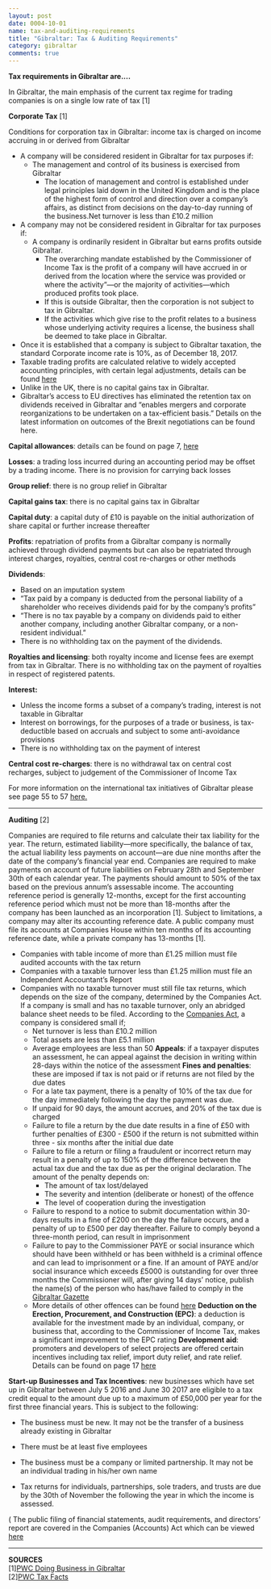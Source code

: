 ```yaml
---
layout: post
date: 0004-10-01
name: tax-and-auditing-requirements
title: "Gibraltar: Tax & Auditing Requirements"
category: gibraltar
comments: true
---
```


**Tax requirements in Gibraltar are....**

In Gibraltar, the main emphasis of the current tax regime for trading companies is on a single low rate of tax [1]
 
**Corporate Tax** [1]
 
Conditions for corporation tax in Gibraltar: income tax is charged on income accruing in or derived from Gibraltar
* A company will be considered resident in Gibraltar for tax purposes if:
   * The management and control of its business is exercised from Gibraltar
     * The location of management and control is established under legal principles laid down in the United Kingdom and is the place of the highest form of control and direction over a company’s affairs, as distinct from decisions on the day-to-day running of the business.Net turnover is less than £10.2 million
* A company may not be considered resident in Gibraltar for tax purposes if:
   * A company is ordinarily resident in Gibraltar but earns profits outside Gibraltar.
     * The overarching mandate established by the Commissioner of Income Tax is the profit of a company will have accrued in or derived from the location where the service was provided or where the activity”—or the majority of activities—which produced profits took place.
     * If this is outside Gibraltar, then the corporation is not subject to tax in Gibraltar.
     * If the activities which give rise to the profit relates to a business whose underlying activity requires a license, the business shall be deemed to take place in Gibraltar.
* Once it is established that a company is subject to Gibraltar taxation, the standard Corporate income rate is 10%, as of December 18, 2017.
* Taxable trading profits are calculated relative to widely accepted accounting principles, with certain legal adjustments, details can be found [here](https://www.pwc.de/de/internationale-maerkte/assets/doing-business-in-gibraltar.pdf)
* Unlike in the UK, there is no capital gains tax in Gibraltar.
* Gibraltar’s access to EU directives has eliminated the retention tax on dividends received in Gibraltar and “enables mergers and corporate reorganizations to be undertaken on a tax-efficient basis.” Details on the latest information on outcomes of the Brexit negotiations can be found here.

 
**Capital allowances**: details can be found on page 7, [here](https://www.pwc.gi/publications/assets/TaxFacts16-17v2.pdf)   
  
**Losses**: a trading loss incurred during an accounting period may be offset by a trading income. There is no provision for carrying back losses
  
**Group relief**: there is no group relief in Gibraltar  
  
**Capital gains tax**: there is no capital gains tax in Gibraltar
  
**Capital duty**: a capital duty of £10 is payable on the initial authorization of share capital or further increase thereafter 
  
**Profits**: repatriation of profits from a Gibraltar company is normally achieved through dividend payments but can also be repatriated through interest charges, royalties, central cost re-charges or other methods
  
**Dividends**:
 * Based on an imputation system
 * “Tax paid by a company is deducted from the personal liability of a shareholder who receives dividends paid for by the company’s profits”
 * “There is no tax payable by a company on dividends paid to either another company, including another Gibraltar company, or a non-resident individual.”
 * There is no withholding tax on the payment of the dividends.
  
**Royalties and licensing**: both royalty income and license fees are exempt from tax in Gibraltar. There is no withholding tax on the payment of royalties in respect of registered patents.
  
**Interest:**
 * Unless the income forms a subset of a company’s trading, interest is not taxable in Gibraltar
 * Interest on borrowings, for the purposes of a trade or business, is tax-deductible based on accruals and subject to some anti-avoidance provisions
 * There is no withholding tax on the payment of interest
  
**Central cost re-charges**: there is no withdrawal tax on central cost recharges, subject to judgement of the Commissioner of Income Tax
 
For more information on the international tax initiatives of Gibraltar please see page 55 to 57 [here.](https://www.pwc.de/de/internationale-maerkte/assets/doing-business-in-gibraltar.pdf)  

-----------------  
    
**Auditing** [2]
 
Companies are required to file returns and calculate their tax liability for the year. The return, estimated liability—more specifically, the balance of tax, the actual liability less payments on account—are due nine months after the date of the company’s financial year end. Companies are required to make payments on account of future liabilities on February 28th and September 30th of each calendar year. The payments should amount to 50% of the tax based on the previous annum’s assessable income. The accounting reference period is generally 12-months, except for the first accounting reference period which must not be more than 18-months after the company has been launched as an incorporation [1]. Subject to limitations, a company may alter its accounting reference date. A public company must file its accounts at Companies House within ten months of its accounting reference date, while a private company has 13-months [1].
 * Companies with table income of more than £1.25 million must file audited accounts with the tax return
 * Companies with a taxable turnover less than £1.25 million must file an Independent Accountant’s Report
 * Companies with no taxable turnover must still file tax returns, which depends on the size of the company, determined by the Companies Act. If a company is small and has no taxable turnover, only an abridged balance sheet needs to be filed. According to the [Companies Act](http://www.gibraltarlaws.gov.gi/articles/2014-19o.pdf), a company is considered small if;
   * Net turnover is less than £10.2 million
   * Total assets are less than £5.1 million
   * Average employees are less than 50
**Appeals**: if a taxpayer disputes an assessment, he can appeal against the decision in writing within 28-days within the notice of the assessment
**Fines and penalties**: these are imposed if tax is not paid or if returns are not filed by the due dates
   * For a late tax payment, there is a penalty of 10% of the tax due for the day immediately following the day the payment was due.
   * If unpaid for 90 days, the amount accrues, and 20% of the tax due is charged
   * Failure to file a return by the due date results in a fine of £50 with further penalties of £300 - £500 if the return is not submitted within three - six months after the initial due date
   * Failure to file a return or filing a fraudulent or incorrect return may result in a penalty of up to 150% of the difference between the actual tax due and the tax due as per the original declaration. The amount of the penalty depends on:
     * The amount of tax lost/delayed
     * The severity and intention (deliberate or honest) of the offence
     * The level of cooperation during the investigation
   * Failure to respond to a notice to submit documentation within 30-days results in a fine of £200 on the day the failure occurs, and a penalty of up to £500 per day thereafter. Failure to comply beyond a three-month period, can result in imprisonment
   * Failure to pay to the Commissioner PAYE or social insurance which should have been withheld or has been withheld is a criminal offence and can lead to imprisonment or a fine. If an amount of PAYE and/or social insurance which exceeds £5000 is outstanding for over three months the Commissioner will, after giving 14 days’ notice, publish the name(s) of the person who has/have failed to comply in the [Gibraltar Gazette](https://www.thegazette.co.uk/notice/2349559)
   * More details of other offences can be found [here](https://www.pwc.gi/publications/assets/TaxFacts16-17v2.pdf)
**Deduction on the Erection, Procurement, and Construction (EPC)**: a deduction is available for the investment made by an individual, company, or business that, according to the Commissioner of Income Tax, makes a significant improvement to the EPC rating
**Development aid**: promoters and developers of select projects are offered certain incentives including tax relief, import duty relief, and rate relief. Details can be found on page 17 [here](https://www.pwc.gi/publications/assets/TaxFacts16-17v2.pdf)
 
**Start-up Businesses and Tax Incentives**: new businesses which have set up in Gibraltar between July 5 2016 and June 30 2017 are eligible to a tax credit equal to the amount due up to a maximum of £50,000 per year for the first three financial years. This is subject to the following:
 * The business must be new. It may not be the transfer of a business already existing in Gibraltar
 * There must be at least five employees
 * The business must be a company or limited partnership. It may not be an individual trading in his/her own name
 
* Tax returns for individuals, partnerships, sole traders, and trusts are due by the 30th of November the following the year in which the income is assessed.
 
( The public filing of financial statements, audit requirements, and directors’ report are covered in the Companies (Accounts) Act which can be viewed [here](https://www.gibraltar.gov.gi/new/obligations-company)  

-------------

**SOURCES**  
[1][PWC Doing Business in Gibraltar](https://www.pwc.de/de/internationale-maerkte/assets/doing-business-in-gibraltar.pdf)  
[2][PWC Tax Facts](https://www.pwc.gi/publications/assets/TaxFacts16-17v2.pdf)  
